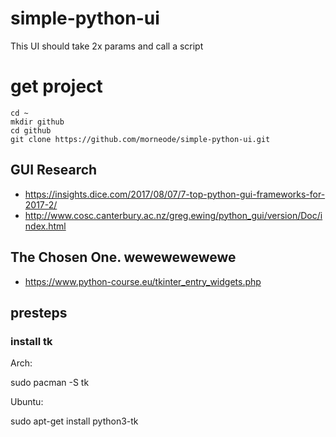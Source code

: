 # simple-python-ui
This UI should take 2x params and call a script

# get project
```
cd ~
mkdir github
cd github
git clone https://github.com/morneode/simple-python-ui.git
```

## GUI Research

* https://insights.dice.com/2017/08/07/7-top-python-gui-frameworks-for-2017-2/
* http://www.cosc.canterbury.ac.nz/greg.ewing/python_gui/version/Doc/index.html

## The Chosen One. wewewewewewe
* https://www.python-course.eu/tkinter_entry_widgets.php

## presteps

### install tk
Arch:

sudo pacman -S tk

Ubuntu:

sudo apt-get install python3-tk
